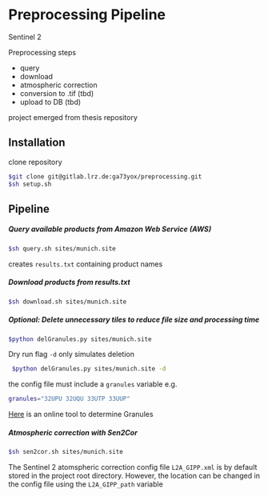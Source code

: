 # Preprocessing Pipeline

Sentinel 2

Preprocessing steps
* query
* download
* atmospheric correction
* conversion to .tif (tbd)
* upload to DB (tbd)

project emerged from thesis repository

## Installation

clone repository
```bash
$git clone git@gitlab.lrz.de:ga73yox/preprocessing.git
$sh setup.sh
```

## Pipeline

##### Query available products from Amazon Web Service (AWS)

```bash
$sh query.sh sites/munich.site
```

creates ```results.txt``` containing product names

##### Download products from results.txt

```bash
$sh download.sh sites/munich.site
```

##### Optional: Delete unnecessary tiles to reduce file size and processing time

```bash
$python delGranules.py sites/munich.site
```

Dry run flag ```-d``` only simulates deletion

```bash
 $python delGranules.py sites/munich.site -d
 ```


the config file must include a ```granules``` variable
e.g.
```bash
granules="32UPU 32UQU 33UTP 33UUP"
```

[Here](https://mappingsupport.com/p/coordinates-mgrs-google-maps.html) is an online tool to determine Granules

##### Atmospheric correction with Sen2Cor

```bash
$sh sen2cor.sh sites/munich.site
```

The Sentinel 2 atomspheric correction config file ```L2A_GIPP.xml``` is by
default stored in the project root directory.
However, the location can be changed in the config file using the ```L2A_GIPP_path``` variable
